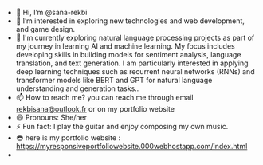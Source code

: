 - 👋 Hi, I’m @sana-rekbi
- 👀 I’m interested in exploring new technologies and web development, and game design.
- 🌱 I'm currently exploring natural language processing projects as part of my journey in learning AI and machine learning. My focus includes developing skills in building models for sentiment analysis, language translation, and text generation. I am particularly interested in applying deep learning techniques such as recurrent neural networks (RNNs) and transformer models like BERT and GPT for natural language understanding and generation tasks..
- 📫 How to reach me? you can reach me through email rekbisana@outlook.fr or on my portfolio website
- 😄 Pronouns: She/her
- ⚡ Fun fact:  I play the guitar and enjoy composing my own music.
- 😎 here is my portfolio website : https://myresponsiveportfoliowebsite.000webhostapp.com/index.html
- 

<!---
sana-rekbi/sana-rekbi is a ✨ special ✨ repository because its `README.md` (this file) appears on your GitHub profile.
You can click the Preview link to take a look at your changes.
--->
